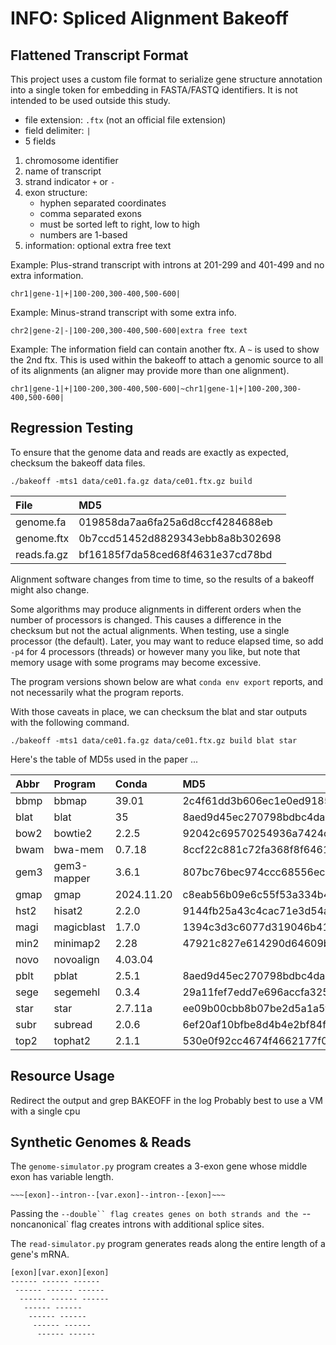 INFO: Spliced Alignment Bakeoff
===============================

## Flattened Transcript Format ##

This project uses a custom file format to serialize gene structure annotation
into a single token for embedding in FASTA/FASTQ identifiers. It is not
intended to be used outside this study.

- file extension: `.ftx` (not an official file extension)
- field delimiter: `|`
- 5 fields

1. chromosome identifier
2. name of transcript
3. strand indicator `+` or `-`
4. exon structure:
	- hyphen separated coordinates
	- comma separated exons
	- must be sorted left to right, low to high
	- numbers are 1-based
5. information: optional extra free text

Example: Plus-strand transcript with introns at 201-299 and 401-499 and no
extra information.

```
chr1|gene-1|+|100-200,300-400,500-600|
```

Example: Minus-strand transcript with some extra info.

```
chr2|gene-2|-|100-200,300-400,500-600|extra free text
```

Example: The information field can contain another ftx. A `~` is used to show
the 2nd ftx. This is used within the bakeoff to attach a genomic source to all
of its alignments (an aligner may provide more than one alignment).

```
chr1|gene-1|+|100-200,300-400,500-600|~chr1|gene-1|+|100-200,300-400,500-600|
```

## Regression Testing ##

To ensure that the genome data and reads are exactly as expected, checksum the
bakeoff data files.

```
./bakeoff -mts1 data/ce01.fa.gz data/ce01.ftx.gz build
```

| File        | MD5
|:------------|:---------------------------------
| genome.fa   | 019858da7aa6fa25a6d8ccf4284688eb
| genome.ftx  | 0b7ccd51452d8829343ebb8a8b302698
| reads.fa.gz | bf16185f7da58ced68f4631e37cd78bd


Alignment software changes from time to time, so the results of a bakeoff might
also change.

Some algorithms may produce alignments in different orders when the number of
processors is changed. This causes a difference in the checksum but not the
actual alignments. When testing, use a single processor (the default). Later,
you may want to reduce elapsed time, so add `-p4` for 4 processors (threads) or
however many you like, but note that memory usage with some programs may become
excessive.

The program versions shown below are what `conda env export` reports, and not
necessarily what the program reports.

With those caveats in place, we can checksum the blat and star outputs with the
following command.

```
./bakeoff -mts1 data/ce01.fa.gz data/ce01.ftx.gz build blat star
```

Here's the table of MD5s used in the paper ...

| Abbr | Program     | Conda      | MD5
|:-----|:------------|:-----------|:--------------------------------
| bbmp | bbmap       | 39.01      | 2c4f61dd3b606ec1e0ed91852ad6aaa9
| blat | blat        | 35         | 8aed9d45ec270798bdbc4da5a7bb66f8
| bow2 | bowtie2     | 2.2.5      | 92042c69570254936a7424ccf5851355
| bwam | bwa-mem     | 0.7.18     | 8ccf22c881c72fa368f8f646150cbebc
| gem3 | gem3-mapper | 3.6.1      | 807bc76bec974ccc68556ece73c4c0f7
| gmap | gmap        | 2024.11.20 | c8eab56b09e6c55f53a334b4dd470a5c
| hst2 | hisat2      | 2.2.0      | 9144fb25a43c4cac71e3d54a8db466a9
| magi | magicblast  | 1.7.0      | 1394c3d3c6077d319046b41ebd8d093e
| min2 | minimap2    | 2.28       | 47921c827e614290d64609b7275a9aba
| novo | novoalign   | 4.03.04    |
| pblt | pblat       | 2.5.1      | 8aed9d45ec270798bdbc4da5a7bb66f8
| sege | segemehl    | 0.3.4      | 29a11fef7edd7e696accfa325076a638
| star | star        | 2.7.11a    | ee09b00cbb8b07be2d5a1a5fa28d6ae1
| subr | subread     | 2.0.6      | 6ef20af10bfbe8d4b4e2bf84fe62e86f
| top2 | tophat2     | 2.1.1      | 530e0f92cc4674f4662177f01826fa30

## Resource Usage ##

Redirect the output and grep BAKEOFF in the log
Probably best to use a VM with a single cpu

## Synthetic Genomes & Reads ##

The `genome-simulator.py` program creates a 3-exon gene whose middle exon has
variable length.

```
~~~[exon]--intron--[var.exon]--intron--[exon]~~~
```

Passing the `--double`` flag creates genes on both strands and the
`--noncanonical` flag creates introns with additional splice sites.

The `read-simulator.py` program generates reads along the entire length of a
gene's mRNA.

```
[exon][var.exon][exon]
------ ------ ------
 ------ ------ ------
  ------ ------ ------
   ------ ------
    ------ ------
     ------ ------
      ------ ------
```
